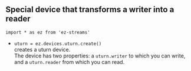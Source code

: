 ## Special device that transforms a writer into a reader

`import * as ez from 'ez-streams'`

* `uturn = ez.devices.uturn.create()`  
  creates a uturn device.  
  The device has two properties: a `uturn.writer` to which you can write,   
  and a `uturn.reader` from which you can read.  
